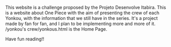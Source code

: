 This website is a challenge proposed by the Projeto Desenvolve Itabira.
This is a website about One Piece with the aim of presenting the crew of each Yonkou, with the information that we still have in the series. It's a project made by fan for fan, and I plan to be implementing more and more of it.
/yonkou's crew/yonkous.html is the Home Page.

Have fun reading!!
